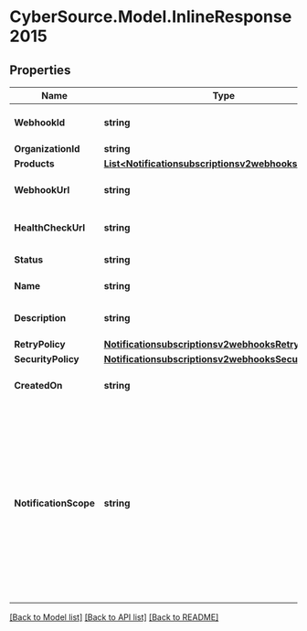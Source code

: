 # CyberSource.Model.InlineResponse2015
## Properties

Name | Type | Description | Notes
------------ | ------------- | ------------- | -------------
**WebhookId** | **string** | Webhook Id. This is generated by the server. | [optional] 
**OrganizationId** | **string** | Organization ID. | [optional] 
**Products** | [**List&lt;Notificationsubscriptionsv2webhooksProducts&gt;**](Notificationsubscriptionsv2webhooksProducts.md) |  | [optional] 
**WebhookUrl** | **string** | The client&#39;s endpoint (URL) to receive webhooks. | [optional] 
**HealthCheckUrl** | **string** | The client&#39;s health check endpoint (URL). | [optional] 
**Status** | **string** | Webhook status. | [optional] [default to "INACTIVE"]
**Name** | **string** | Client friendly webhook name. | [optional] 
**Description** | **string** | Client friendly webhook description. | [optional] 
**RetryPolicy** | [**Notificationsubscriptionsv2webhooksRetryPolicy**](Notificationsubscriptionsv2webhooksRetryPolicy.md) |  | [optional] 
**SecurityPolicy** | [**Notificationsubscriptionsv2webhooksSecurityPolicy**](Notificationsubscriptionsv2webhooksSecurityPolicy.md) |  | [optional] 
**CreatedOn** | **string** | Date on which webhook was created/registered. | [optional] 
**NotificationScope** | **string** | The webhook scope. 1. SELF The Webhook is used to deliver webhooks for only this Organization (or Merchant). 2. DESCENDANTS The Webhook is used to deliver webhooks for this Organization and its children. This field is optional.    Possible values: - SELF - DESCENDANTS | [optional] [default to "DESCENDANTS"]

[[Back to Model list]](../README.md#documentation-for-models) [[Back to API list]](../README.md#documentation-for-api-endpoints) [[Back to README]](../README.md)

